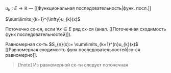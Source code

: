 $u_{k}: E\to \mathbb{R}$ — [[Функциональная последовательность|функ. посл.]]

$\sum\limits_{k=1}^{\infty}u_{k}(x)$

Поточечно сх-ся, если $\forall x \in E$ ряд сх-ся (анал. [[Поточечная сходимость функ последовательностей]]).

Равномерная сх-ть $S_{n}(x):= \sum\limits_{k=1}^{n}u_{k}(x)$ [[Равномерная сходимость функ последовательностей|сх-ся равномерно]].

>[!note] Из равномерной сх-ти следует поточечная

